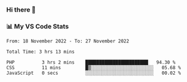 ### Hi there 👋

### 📊 My VS Code Stats

<!--START_SECTION:waka-->

```text
From: 18 November 2022 - To: 27 November 2022

Total Time: 3 hrs 13 mins

PHP          3 hrs 2 mins    ███████████████████████   94.30 %
CSS          11 mins         █▒░░░░░░░░░░░░░░░░░░░░░░░   05.68 %
JavaScript   0 secs          ░░░░░░░░░░░░░░░░░░░░░░░░░   00.02 %
```

<!--END_SECTION:waka-->

<!--
**szoppracz07/szoppracz07** is a ✨ _special_ ✨ repository because its `README.md` (this file) appears on your GitHub profile.

Here are some ideas to get you started:

- 🔭 I’m currently working on ...
- 🌱 I’m currently learning ...
- 👯 I’m looking to collaborate on ...
- 🤔 I’m looking for help with ...
- 💬 Ask me about ...
- 📫 How to reach me: ...
- 😄 Pronouns: ...
- ⚡ Fun fact: ...
-->
